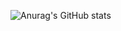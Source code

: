 ![Anurag's GitHub stats](https://github-readme-stats.vercel.app/api?username=Hppppppf&show_icons=true&hide=prs,issues&include_all_commits=true)


<!--
**Hppppppf/Hppppppf** is a ✨ _special_ ✨ repository because its `README.md` (this file) appears on your GitHub profile.

Here are some ideas to get you started:

- 🔭 I’m currently working on ...
- 🌱 I’m currently learning ...
- 👯 I’m looking to collaborate on ...
- 🤔 I’m looking for help with ...
- 💬 Ask me about ...
- 📫 How to reach me: ...
- 😄 Pronouns: ...
- ⚡ Fun fact: ...
-->
